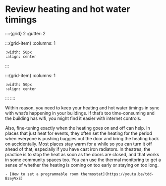 # Review heating and hot water timings

<!-- - 2 star, £ -->

::::{grid} 2
:gutter: 2

:::{grid-item}
:columns: 1
```{image} ../images/cost-1.jpg
:width: 50px
:align: center
```
:::

:::{grid-item}
:columns: 1 
```{image} ../images/2-star.jpg
:width: 50px
:align: center
```
:::
::::


Within reason, you need to keep your heating and hot water timings in sync with what’s happening in your buildings.  If that’s too time-consuming and the building has wifi, you might find it easier with internet controls.  

Also, fine-tuning exactly when the heating goes on and off can help.  In places that just heat for events, they often set the heating for the period when everyone is pushing buggies out the door and bring the heating back on accidentally.  Most places stay warm for a while so you can turn it off ahead of that, especially if you have cast iron radiators.  In theatres, the practice is to stop the heat as soon as the doors are closed, and that works in some community spaces too.  You can use the thermal monitoring to get a sense of whether the heating is coming on too early or staying on too long.

```{admonition} More information
- [How to set a programmable room thermostat](https://youtu.be/tdd-BzeyVxE)
```
